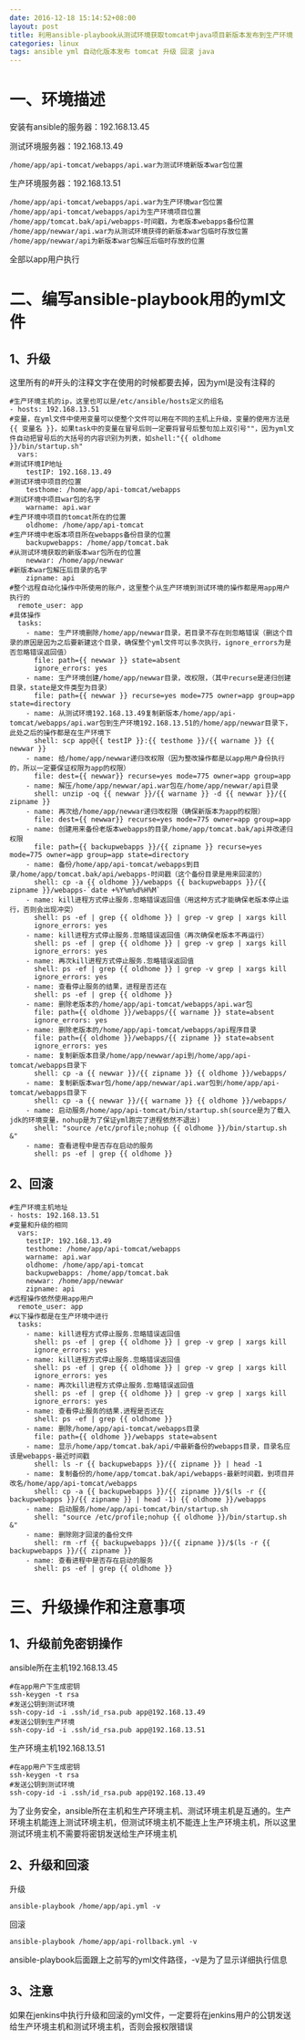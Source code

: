 ```yaml
---
date: 2016-12-18 15:14:52+08:00
layout: post
title: 利用ansible-playbook从测试环境获取tomcat中java项目新版本发布到生产环境
categories: linux
tags: ansible yml 自动化版本发布 tomcat 升级 回滚 java
---
```


# 一、环境描述 #

安装有ansible的服务器：192.168.13.45

测试环境服务器：192.168.13.49

	/home/app/api-tomcat/webapps/api.war为测试环境新版本war包位置

生产环境服务器：192.168.13.51

	/home/app/api-tomcat/webapps/api.war为生产环境war包位置
	/home/app/api-tomcat/webapps/api为生产环境项目位置
	/home/app/tomcat.bak/api/webapps-时间戳，为老版本webapps备份位置
	/home/app/newwar/api.war为从测试环境获得的新版本war包临时存放位置
	/home/app/newwar/api为新版本war包解压后临时存放的位置

全部以app用户执行

# 二、编写ansible-playbook用的yml文件 #

## 1、升级 ##

这里所有的#开头的注释文字在使用的时候都要去掉，因为yml是没有注释的

	#生产环境主机的ip，这里也可以是/etc/ansible/hosts定义的组名
	- hosts: 192.168.13.51
	#变量，在yml文件中使用变量可以使整个文件可以用在不同的主机上升级，变量的使用方法是{{ 变量名 }}，如果task中的变量在冒号后则一定要将冒号后整句加上双引号""，因为yml文件自动把冒号后的大括号的内容识别为列表，如shell:"{{ oldhome }}/bin/startup.sh"
	  vars:
	#测试环境IP地址
	    testIP: 192.168.13.49
	#测试环境中项目的位置
	    testhome: /home/app/api-tomcat/webapps
	#测试环境中项目war包的名字
	    warname: api.war
	#生产环境中项目的tomcat所在的位置
	    oldhome: /home/app/api-tomcat
	#生产环境中老版本项目所在webapps备份目录的位置
	    backupwebapps: /home/app/tomcat.bak
	#从测试环境获取的新版本war包所在的位置
	    newwar: /home/app/newwar
	#新版本war包解压后目录的名字
	    zipname: api
	#整个远程自动化操作中所使用的账户，这里整个从生产环境到测试环境的操作都是用app用户执行的
	  remote_user: app
	#具体操作
	  tasks:
	    - name: 生产环境删除/home/app/newwar目录，若目录不存在则忽略错误（删这个目录的原因是因为之后要新建这个目录，确保整个yml文件可以多次执行，ignore_errors为是否忽略错误返回值）
	      file: path={{ newwar }} state=absent
	      ignore_errors: yes
	    - name: 生产环境创建/home/app/newwar目录，改权限，（其中recurse是递归创建目录，state是文件类型为目录）
	      file: path={{ newwar }} recurse=yes mode=775 owner=app group=app state=directory
	    - name: 从测试环境192.168.13.49复制新版本/home/app/api-tomcat/webapps/api.war包到生产环境192.168.13.51的/home/app/newwar目录下，此处之后的操作都是在生产环境下
	      shell: scp app@{{ testIP }}:{{ testhome }}/{{ warname }} {{ newwar }}
	    - name: 给/home/app/newwar递归改权限（因为整改操作都是以app用户身份执行的，所以一定要保证权限为app的权限）
	      file: dest={{ newwar}} recurse=yes mode=775 owner=app group=app
	    - name: 解压/home/app/newwar/api.war包在/home/app/newwar/api目录
	      shell: unzip -oq {{ newwar }}/{{ warname }} -d {{ newwar }}/{{ zipname }}
	    - name: 再次给/home/app/newwar递归改权限（确保新版本为app的权限）
	      file: dest={{ newwar}} recurse=yes mode=775 owner=app group=app
	    - name: 创建用来备份老版本webapps的目录/home/app/tomcat.bak/api并改递归权限
	      file: path={{ backupwebapps }}/{{ zipname }} recurse=yes mode=775 owner=app group=app state=directory
	    - name: 备份/home/app/api-tomcat/webapps到目录/home/app/tomcat.bak/api/webapps-时间戳（这个备份目录是用来回滚的）
	      shell: cp -a {{ oldhome }}/webapps {{ backupwebapps }}/{{ zipname }}/webapps-`date +%Y%m%d%H%M`
	    - name: kill进程方式停止服务.忽略错误返回值（用这种方式才能确保老版本停止运行，否则会出现冲突）
	      shell: ps -ef | grep {{ oldhome }} | grep -v grep | xargs kill
	      ignore_errors: yes
	    - name: kill进程方式停止服务.忽略错误返回值（再次确保老版本不再运行）
	      shell: ps -ef | grep {{ oldhome }} | grep -v grep | xargs kill
	      ignore_errors: yes
	    - name: 再次kill进程方式停止服务.忽略错误返回值
	      shell: ps -ef | grep {{ oldhome }} | grep -v grep | xargs kill
	      ignore_errors: yes
	    - name: 查看停止服务的结果，进程是否还在
	      shell: ps -ef | grep {{ oldhome }}
	    - name: 删除老版本的/home/app/api-tomcat/webapps/api.war包
	      file: path={{ oldhome }}/webapps/{{ warname }} state=absent
	      ignore_errors: yes
	    - name: 删除老版本的/home/app/api-tomcat/webapps/api程序目录
	      file: path={{ oldhome }}/webapps/{{ zipname }} state=absent
	      ignore_errors: yes
	    - name: 复制新版本目录/home/app/newwar/api到/home/app/api-tomcat/webapps目录下
	      shell: cp -a {{ newwar }}/{{ zipname }} {{ oldhome }}/webapps/
	    - name: 复制新版本war包/home/app/newwar/api.war包到/home/app/api-tomcat/webapps目录下
	      shell: cp -a {{ newwar }}/{{ warname }} {{ oldhome }}/webapps/
	    - name: 启动服务/home/app/api-tomcat/bin/startup.sh(source是为了载入jdk的环境变量，nohup是为了保证yml跑完了进程依然不退出)
	      shell: "source /etc/profile;nohup {{ oldhome }}/bin/startup.sh &"
	    - name: 查看进程中是否存在启动的服务
	      shell: ps -ef | grep {{ oldhome }}

## 2、回滚 ##

	#生产环境主机地址
	- hosts: 192.168.13.51
	#变量和升级的相同
	  vars:
	    testIP: 192.168.13.49
	    testhome: /home/app/api-tomcat/webapps
	    warname: api.war
	    oldhome: /home/app/api-tomcat
	    backupwebapps: /home/app/tomcat.bak
	    newwar: /home/app/newwar
	    zipname: api
	#远程操作依然使用app用户
	  remote_user: app
	#以下操作都是在生产环境中进行
	  tasks:
	    - name: kill进程方式停止服务.忽略错误返回值
	      shell: ps -ef | grep {{ oldhome }} | grep -v grep | xargs kill
	      ignore_errors: yes
	    - name: kill进程方式停止服务.忽略错误返回值
	      shell: ps -ef | grep {{ oldhome }} | grep -v grep | xargs kill
	      ignore_errors: yes
	    - name: 再次kill进程方式停止服务.忽略错误返回值
	      shell: ps -ef | grep {{ oldhome }} | grep -v grep | xargs kill
	      ignore_errors: yes
	    - name: 查看停止服务的结果.进程是否还在
	      shell: ps -ef | grep {{ oldhome }}
	    - name: 删除/home/app/api-tomcat/webapps目录
	      file: path={{ oldhome }}/webapps state=absent
	    - name: 显示/home/app/tomcat.bak/api/中最新备份的webapps目录，目录名应该是webapps-最近时间戳
	      shell: ls -r {{ backupwebapps }}/{{ zipname }} | head -1
	    - name: 复制备份的/home/app/tomcat.bak/api/webapps-最新时间戳，到项目并改名/home/app/api-tomcat/webapps
	      shell: cp -a {{ backupwebapps }}/{{ zipname }}/$(ls -r {{ backupwebapps }}/{{ zipname }} | head -1) {{ oldhome }}/webapps
	    - name: 启动服务/home/app/api-tomcat/bin/startup.sh
	      shell: "source /etc/profile;nohup {{ oldhome }}/bin/startup.sh &"
	    - name: 删除刚才回滚的备份文件
	      shell: rm -rf {{ backupwebapps }}/{{ zipname }}/$(ls -r {{ backupwebapps }}/{{ zipname }}
	    - name: 查看进程中是否存在启动的服务
	      shell: ps -ef | grep {{ oldhome }}

# 三、升级操作和注意事项 #

## 1、升级前免密钥操作 ##

ansible所在主机192.168.13.45

	#在app用户下生成密钥
	ssh-keygen -t rsa
	#发送公钥到测试环境
	ssh-copy-id -i .ssh/id_rsa.pub app@192.168.13.49
	#发送公钥到生产环境
	ssh-copy-id -i .ssh/id_rsa.pub app@192.168.13.51

生产环境主机192.168.13.51

	#在app用户下生成密钥
	ssh-keygen -t rsa
	#发送公钥到测试环境
	ssh-copy-id -i .ssh/id_rsa.pub app@192.168.13.49

为了业务安全，ansible所在主机和生产环境主机、测试环境主机是互通的。生产环境主机能连上测试环境主机，但测试环境主机不能连上生产环境主机，所以这里测试环境主机不需要将密钥发送给生产环境主机

## 2、升级和回滚 ##

升级

	ansible-playbook /home/app/api.yml -v

回滚

	ansible-playbook /home/app/api-rollback.yml -v

ansible-playbook后面跟上之前写的yml文件路径，-v是为了显示详细执行信息

## 3、注意 ##

如果在jenkins中执行升级和回滚的yml文件，一定要将在jenkins用户的公钥发送给生产环境主机和测试环境主机，否则会报权限错误
